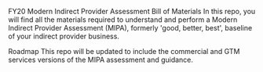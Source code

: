 FY20 Modern Indirect Provider Assessment Bill of Materials
In this repo, you will find all the materials required to understand and perform a Modern Indirect Provider Assessment (MIPA), formerly 'good, better, best', baseline of your indirect provider business.

Roadmap
This repo will be updated to include the commercial and GTM services versions of the MIPA assessment and guidance.
